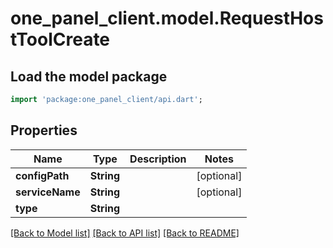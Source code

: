 # one_panel_client.model.RequestHostToolCreate

## Load the model package
```dart
import 'package:one_panel_client/api.dart';
```

## Properties
Name | Type | Description | Notes
------------ | ------------- | ------------- | -------------
**configPath** | **String** |  | [optional] 
**serviceName** | **String** |  | [optional] 
**type** | **String** |  | 

[[Back to Model list]](../README.md#documentation-for-models) [[Back to API list]](../README.md#documentation-for-api-endpoints) [[Back to README]](../README.md)


